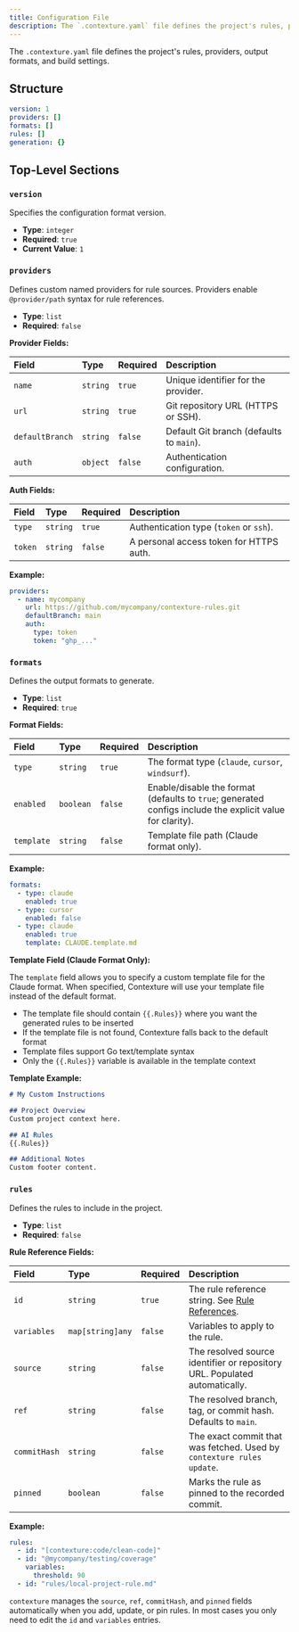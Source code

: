 ```yaml
---
title: Configuration File
description: The `.contexture.yaml` file defines the project's rules, providers, output formats, and build settings.
---
```

The `.contexture.yaml` file defines the project's rules, providers, output formats, and build settings.

## Structure

```yaml
version: 1
providers: []
formats: []
rules: []
generation: {}
```

## Top-Level Sections

### `version`

Specifies the configuration format version.

-   **Type**: `integer`
-   **Required**: `true`
-   **Current Value**: `1`

### `providers`

Defines custom named providers for rule sources. Providers enable `@provider/path` syntax for rule references.

-   **Type**: `list`
-   **Required**: `false`

**Provider Fields:**

| Field   | Type     | Required | Description                               |
| :------ | :------- | :------- | :---------------------------------------- |
| `name`    | `string`   | `true`     | Unique identifier for the provider.       |
| `url`     | `string`   | `true`     | Git repository URL (HTTPS or SSH).        |
| `defaultBranch`  | `string`   | `false`    | Default Git branch (defaults to `main`).  |
| `auth`    | `object`   | `false`    | Authentication configuration.             |

**Auth Fields:**

| Field | Type     | Required | Description                                     |
| :---- | :------- | :------- | :---------------------------------------------- |
| `type`  | `string`   | `true`     | Authentication type (`token` or `ssh`).         |
| `token` | `string`   | `false`    | A personal access token for HTTPS auth.         |

**Example:**
```yaml
providers:
  - name: mycompany
    url: https://github.com/mycompany/contexture-rules.git
    defaultBranch: main
    auth:
      type: token
      token: "ghp_..."
```

### `formats`

Defines the output formats to generate.

-   **Type**: `list`
-   **Required**: `true`

**Format Fields:**

| Field      | Type      | Required | Description                                     |
| :--------- | :-------- | :------- | :---------------------------------------------- |
| `type`     | `string`    | `true`     | The format type (`claude`, `cursor`, `windsurf`). |
| `enabled`  | `boolean`   | `false`    | Enable/disable the format (defaults to `true`; generated configs include the explicit value for clarity). |
| `template` | `string`    | `false`    | Template file path (Claude format only).          |

**Example:**
```yaml
formats:
  - type: claude
    enabled: true
  - type: cursor
    enabled: false
  - type: claude
    enabled: true
    template: CLAUDE.template.md
```

**Template Field (Claude Format Only):**

The `template` field allows you to specify a custom template file for the Claude format. When specified, Contexture will use your template file instead of the default format.

- The template file should contain `{{.Rules}}` where you want the generated rules to be inserted
- If the template file is not found, Contexture falls back to the default format
- Template files support Go text/template syntax
- Only the `{{.Rules}}` variable is available in the template context

**Template Example:**
```markdown
# My Custom Instructions

## Project Overview
Custom project context here.

## AI Rules
{{.Rules}}

## Additional Notes  
Custom footer content.
```

### `rules`

Defines the rules to include in the project.

-   **Type**: `list`
-   **Required**: `false`

**Rule Reference Fields:**

| Field        | Type             | Required | Description                                                             |
| :----------- | :--------------- | :------- | :---------------------------------------------------------------------- |
| `id`         | `string`         | `true`     | The rule reference string. See [Rule References](../reference/rules/rule-references). |
| `variables`  | `map[string]any` | `false`    | Variables to apply to the rule.                                         |
| `source`     | `string`         | `false`    | The resolved source identifier or repository URL. Populated automatically. |
| `ref`        | `string`         | `false`    | The resolved branch, tag, or commit hash. Defaults to `main`.            |
| `commitHash` | `string`         | `false`    | The exact commit that was fetched. Used by `contexture rules update`.     |
| `pinned`     | `boolean`        | `false`    | Marks the rule as pinned to the recorded commit.                         |

**Example:**
```yaml
rules:
  - id: "[contexture:code/clean-code]"
  - id: "@mycompany/testing/coverage"
    variables:
      threshold: 90
  - id: "rules/local-project-rule.md"
```

`contexture` manages the `source`, `ref`, `commitHash`, and `pinned` fields automatically when you add, update, or pin rules. In most cases you only need to edit the `id` and `variables` entries.

